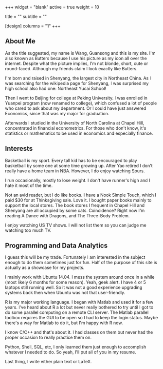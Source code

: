 +++
widget = "blank"
active = true
weight = 10

title = ""
subtitle = ""

[design]
  columns = "1"
+++

## About Me

As the title suggested, my name is Wang, Guansong and this is my site. I'm also known as Butters because I use his picture as my icon all over the internet. Despite what the picture implies, I'm not blonde, short, cute or round-faced. Although my friends claim I look exactly like Butters.

I'm born and raised in Shenyang, the largest city in Northeast China. As I was searching for the wikipedia page for Shenyang, I was surprised my high school also had one: Northeast Yucai School!

Then I went to Beijing for college at Peking University. I was enrolled in Yuanpei program (now renamed to college), which confused a lot of people who cared to ask about my department. Or I could have just answered Economics, since that was my major for graduation.

Afterwards I studied in the University of North Carolina at Chapel Hill, concentrated in financial econometrics. For those who don't know, it's statistics or mathematics to be used in economics and especially finance.

## Interests

Basketball is my sport. Every tall kid has to be encouraged to play basketball by some one at some time growing up. After Yao retired I don't really have a home team in NBA. However, I do enjoy watching Spurs.

I run occasionally, mostly to lose weight. I don't have runner's high and I hate it most of the time.

Not an avid reader, but I do like books. I have a Nook Simple Touch, which I paid $30 for at Thinksgiving sale. Love it. I bought paper books mainly to support the local stores. The book stores I frequent in Chapel Hill and Shenyang are all occupied by some cats. Coincidence? Right now I'm reading A Dance with Dragons, and The Three-Body Problem.

I enjoy watching US TV shows. I will not list them so you can judge me watching too much TV.

## Programming and Data Analytics

I guess this will be my trade. Fortunately I am interested in the subject enough to do them sometimes just for fun. Half of the purpose of this site is actually as a showcase for my projects.

I mainly work with Ubuntu 14.04. I mess the system around once in a while (most likely 6 months for some reason). Yeah, geek alert. I have 4 or 5 laptops still running well. So it was not a good experience upgrading systems back then when Ubuntu was not that user-friendly.

R is my major working language. I began with Matlab and used it for a few years. I've heard about R a lot but never really bothered to try until I got to do some parallel computing on a remote CLI server. The Matlab parallel toolbox requires the GUI to be open so I had to keep the login status. Maybe there's a way for Matlab to do it, but I'm happy with R now.

I know C/C++ and that's about it. I had classes on them but never had the proper occasion to really practice them on.

Python, Shell, SQL, etc, I only learned them just enough to accomplish whatever I needed to do. So yeah, I'll put all of you in my resume.

Last thing, I write either plain text or LaTeX.
